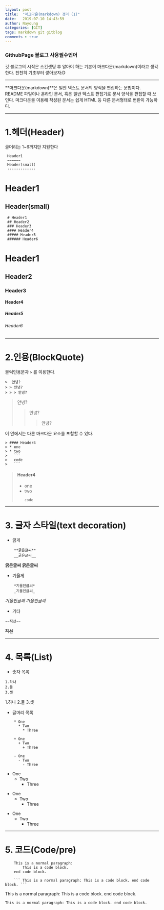 ```yaml
---
layout: post
title:  "마크다운(markdown) 정리 (1)"
date:   2019-07-10 14:43:59
author: Nayoung
categories: [GIT]
tags: markdown git gitblog
comments : true
---
```




### GithubPage 블로그 사용필수언어
<span>깃 블로그의 시작은 스킨셋팅 후 알아야 하는 기본이 마크다운(markdown)이라고 생각한다.</span>
<span class="dp-bl"> 천천히 기초부터 쌓아보자:D </span>

----------------------------------------------------------------

**마크다운(markdown)**은 일반 텍스트 문서의 양식을 편집하는 문법이다.
README 파일이나 온라인 문서, 혹은 일반 텍스트 편집기로 문서 양식을 편집할 때 쓰인다. 마크다운을 이용해 작성된 문서는 쉽게 HTML 등 다른 문서형태로 변환이 가능하다.

------------------------------------------------------------------

# 1.헤더(Header)
<span class="ft1 dp-bl"> 글머리는 1~6까지만 지원한다</span>

```
 Header1
 ======
 Header(small)
 -------------
```

Header1
======

Header(small)
-------------

```
 # Header1
 ## Header2
 ### Header3
 #### Header4
 ##### Header5
 ###### Header6
```
# Header1
## Header2
### Header3
#### Header4
##### Header5
###### Header6

----------------------------------------------------------------------

# 2.인용(BlockQuote)
<span class="ft1 dp-bl">블럭인용문자 ```>``` 를 이용한다.</span>
```
>  안녕?
> > 안녕?
> > > 안녕?
```

>  안녕?
> >  안녕?
> > > 안녕?

이 안에서는 다른 마크다운 요소를 포함할 수 있다.
```
> #### Header4
> * one
> * two
>	```
>	code
>	```
```

> #### Header4
> * one
> * two
>	```
>	code
>	```

----------------------------------------------------------------

# 3. 글자 스타일(text decoration)

* 굵게
```
    **굵은글씨**
    __굵은글씨__
```
**굵은글씨**
__굵은글씨__

* 기울게
```
    *기울인글씨*
    _기울인글씨_
```
*기울인글씨*
_기울인글씨_

* 기타
```
~~직선~~
```
~~직선~~

----------------------------------------------------------------

# 4. 목록(List)

* 숫자 목록

```
1.하나
2.둘
3.셋
```
1.하나
2.둘
3.셋

* 글머리 목록

```
    * One
      * Two
        * Three

    + One
      + Two
        + Three

    - One
      - Two
        - Three
```

* One
  * Two
  	* Three

+ One
	+ Two
	   + Three

- One
  - Two
    - Three

----------------------------------------------------------------
# 5. 코드(Code/pre)
```
    This is a normal paragraph:
        This is a code block.
    end code block.

    ``` This is a normal paragraph: This is a code block. end code block. ```
```

This is a normal paragraph:
    This is a code block.
end code block.

``` This is a normal paragraph: This is a code block. end code block. ```
